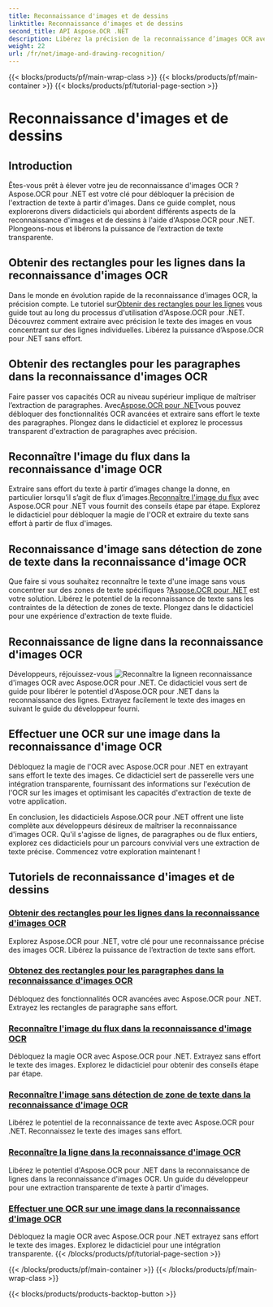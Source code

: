```yaml
---
title: Reconnaissance d'images et de dessins
linktitle: Reconnaissance d'images et de dessins
second_title: API Aspose.OCR .NET
description: Libérez la précision de la reconnaissance d’images OCR avec Aspose.OCR pour .NET. Extrayez sans effort le texte des images, qu'il s'agisse de lignes, de paragraphes ou de flux entiers.
weight: 22
url: /fr/net/image-and-drawing-recognition/
---
```


{{< blocks/products/pf/main-wrap-class >}}
{{< blocks/products/pf/main-container >}}
{{< blocks/products/pf/tutorial-page-section >}}

# Reconnaissance d'images et de dessins

## Introduction

Êtes-vous prêt à élever votre jeu de reconnaissance d'images OCR ? Aspose.OCR pour .NET est votre clé pour débloquer la précision de l'extraction de texte à partir d'images. Dans ce guide complet, nous explorerons divers didacticiels qui abordent différents aspects de la reconnaissance d'images et de dessins à l'aide d'Aspose.OCR pour .NET. Plongeons-nous et libérons la puissance de l’extraction de texte transparente.

## Obtenir des rectangles pour les lignes dans la reconnaissance d'images OCR

 Dans le monde en évolution rapide de la reconnaissance d’images OCR, la précision compte. Le tutoriel sur[Obtenir des rectangles pour les lignes](./get-rectangles-for-lines/) vous guide tout au long du processus d'utilisation d'Aspose.OCR pour .NET. Découvrez comment extraire avec précision le texte des images en vous concentrant sur des lignes individuelles. Libérez la puissance d’Aspose.OCR pour .NET sans effort.

## Obtenir des rectangles pour les paragraphes dans la reconnaissance d'images OCR

 Faire passer vos capacités OCR au niveau supérieur implique de maîtriser l’extraction de paragraphes. Avec[Aspose.OCR pour .NET](./get-rectangles-for-paragraphs/)vous pouvez débloquer des fonctionnalités OCR avancées et extraire sans effort le texte des paragraphes. Plongez dans le didacticiel et explorez le processus transparent d'extraction de paragraphes avec précision.

## Reconnaître l'image du flux dans la reconnaissance d'image OCR

 Extraire sans effort du texte à partir d’images change la donne, en particulier lorsqu’il s’agit de flux d’images.[Reconnaître l'image du flux](./recognize-image-from-stream/) avec Aspose.OCR pour .NET vous fournit des conseils étape par étape. Explorez le didacticiel pour débloquer la magie de l'OCR et extraire du texte sans effort à partir de flux d'images.

## Reconnaissance d'image sans détection de zone de texte dans la reconnaissance d'image OCR

 Que faire si vous souhaitez reconnaître le texte d'une image sans vous concentrer sur des zones de texte spécifiques ?[Aspose.OCR pour .NET](./recognize-image-without-text-area-detection/) est votre solution. Libérez le potentiel de la reconnaissance de texte sans les contraintes de la détection de zones de texte. Plongez dans le didacticiel pour une expérience d'extraction de texte fluide.

## Reconnaissance de ligne dans la reconnaissance d'images OCR

 Développeurs, réjouissez-vous ![Reconnaître la ligne](./recognize-line/)en reconnaissance d'images OCR avec Aspose.OCR pour .NET. Ce didacticiel vous sert de guide pour libérer le potentiel d'Aspose.OCR pour .NET dans la reconnaissance des lignes. Extrayez facilement le texte des images en suivant le guide du développeur fourni.

## Effectuer une OCR sur une image dans la reconnaissance d'image OCR
Débloquez la magie de l'OCR avec Aspose.OCR pour .NET en extrayant sans effort le texte des images. Ce didacticiel sert de passerelle vers une intégration transparente, fournissant des informations sur l'exécution de l'OCR sur les images et optimisant les capacités d'extraction de texte de votre application.

En conclusion, les didacticiels Aspose.OCR pour .NET offrent une liste complète aux développeurs désireux de maîtriser la reconnaissance d'images OCR. Qu'il s'agisse de lignes, de paragraphes ou de flux entiers, explorez ces didacticiels pour un parcours convivial vers une extraction de texte précise. Commencez votre exploration maintenant !
## Tutoriels de reconnaissance d'images et de dessins
### [Obtenir des rectangles pour les lignes dans la reconnaissance d'images OCR](./get-rectangles-for-lines/)
Explorez Aspose.OCR pour .NET, votre clé pour une reconnaissance précise des images OCR. Libérez la puissance de l’extraction de texte sans effort.
### [Obtenez des rectangles pour les paragraphes dans la reconnaissance d'images OCR](./get-rectangles-for-paragraphs/)
Débloquez des fonctionnalités OCR avancées avec Aspose.OCR pour .NET. Extrayez les rectangles de paragraphe sans effort.
### [Reconnaître l'image du flux dans la reconnaissance d'image OCR](./recognize-image-from-stream/)
Débloquez la magie OCR avec Aspose.OCR pour .NET. Extrayez sans effort le texte des images. Explorez le didacticiel pour obtenir des conseils étape par étape.
### [Reconnaître l'image sans détection de zone de texte dans la reconnaissance d'image OCR](./recognize-image-without-text-area-detection/)
Libérez le potentiel de la reconnaissance de texte avec Aspose.OCR pour .NET. Reconnaissez le texte des images sans effort.
### [Reconnaître la ligne dans la reconnaissance d'image OCR](./recognize-line/)
Libérez le potentiel d'Aspose.OCR pour .NET dans la reconnaissance de lignes dans la reconnaissance d'images OCR. Un guide du développeur pour une extraction transparente de texte à partir d'images.
### [Effectuer une OCR sur une image dans la reconnaissance d'image OCR](./perform-ocr-on-image/)
Débloquez la magie OCR avec Aspose.OCR pour .NET extrayez sans effort le texte des images. Explorez le didacticiel pour une intégration transparente.
{{< /blocks/products/pf/tutorial-page-section >}}

{{< /blocks/products/pf/main-container >}}
{{< /blocks/products/pf/main-wrap-class >}}

{{< blocks/products/products-backtop-button >}}
